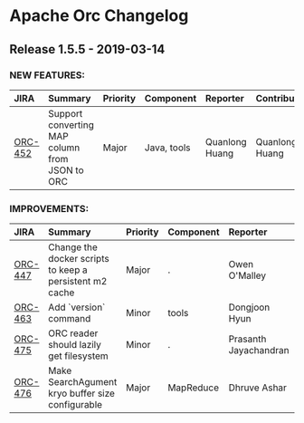 
<!---
# Licensed to the Apache Software Foundation (ASF) under one
# or more contributor license agreements.  See the NOTICE file
# distributed with this work for additional information
# regarding copyright ownership.  The ASF licenses this file
# to you under the Apache License, Version 2.0 (the
# "License"); you may not use this file except in compliance
# with the License.  You may obtain a copy of the License at
#
#     http://www.apache.org/licenses/LICENSE-2.0
#
# Unless required by applicable law or agreed to in writing, software
# distributed under the License is distributed on an "AS IS" BASIS,
# WITHOUT WARRANTIES OR CONDITIONS OF ANY KIND, either express or implied.
# See the License for the specific language governing permissions and
# limitations under the License.
-->
# Apache Orc Changelog

## Release 1.5.5 - 2019-03-14



### NEW FEATURES:

| JIRA | Summary | Priority | Component | Reporter | Contributor |
|:---- |:---- | :--- |:---- |:---- |:---- |
| [ORC-452](https://issues.apache.org/jira/browse/ORC-452) | Support converting MAP column from JSON to ORC |  Major | Java, tools | Quanlong Huang | Quanlong Huang |


### IMPROVEMENTS:

| JIRA | Summary | Priority | Component | Reporter | Contributor |
|:---- |:---- | :--- |:---- |:---- |:---- |
| [ORC-447](https://issues.apache.org/jira/browse/ORC-447) | Change the docker scripts to keep a persistent m2 cache |  Major | . | Owen O'Malley | Owen O'Malley |
| [ORC-463](https://issues.apache.org/jira/browse/ORC-463) | Add \`version\` command |  Minor | tools | Dongjoon Hyun | Dongjoon Hyun |
| [ORC-475](https://issues.apache.org/jira/browse/ORC-475) | ORC reader should lazily get filesystem |  Minor | . | Prasanth Jayachandran | Prasanth Jayachandran |
| [ORC-476](https://issues.apache.org/jira/browse/ORC-476) | Make SearchAgument kryo buffer size configurable |  Major | MapReduce | Dhruve Ashar | Dhruve Ashar |



